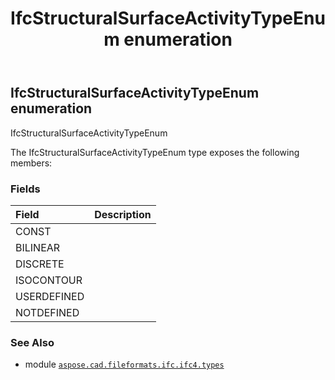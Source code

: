 ﻿---
title: IfcStructuralSurfaceActivityTypeEnum enumeration
second_title: Aspose.CAD for Python via .NET API References
description: 
type: docs
weight: 3630
url: /python-net/aspose.cad.fileformats.ifc.ifc4.types/ifcstructuralsurfaceactivitytypeenum/
is_root: false
---

## IfcStructuralSurfaceActivityTypeEnum enumeration

IfcStructuralSurfaceActivityTypeEnum



The IfcStructuralSurfaceActivityTypeEnum type exposes the following members:

### Fields
| Field | Description |
| :- | :- |
| CONST |  |
| BILINEAR |  |
| DISCRETE |  |
| ISOCONTOUR |  |
| USERDEFINED |  |
| NOTDEFINED |  |



### See Also
* module [`aspose.cad.fileformats.ifc.ifc4.types`](..)

